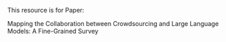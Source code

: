 This resource is for Paper:

Mapping the Collaboration between Crowdsourcing and Large Language Models: A Fine-Grained Survey
